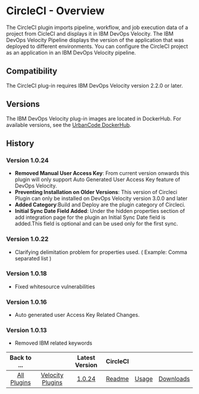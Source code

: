 
# CircleCI - Overview

The CircleCI plugin imports pipeline, workflow, and job execution data of a project from CicleCI and displays it in IBM DevOps Velocity. The IBM DevOps Velocity Pipeline displays the version of the application that was deployed to different environments. You can configure the CircleCI project as an application in an IBM DevOps Velocity pipeline.

## Compatibility

The CircleCI plug-in requires IBM DevOps Velocity version 2.2.0 or later.


## Versions

The IBM DevOps Velocity plug-in images are located in DockerHub. For available versions, see the [UrbanCode DockerHub](https://hub.docker.com/r/urbancode/ucv-ext-circleci/tags).

## History

### Version 1.0.24

* **Removed Manual User Access Key**: From current version onwards this plugin will only support Auto Generated User Access Key feature of DevOps Velocity.
* **Preventing Installation on Older Versions**: This version of Circleci Plugin can only be installed on DevOps Velocity version 3.0.0 and later
* **Added Category**:Build and Deploy are the plugin category of Circleci.
* **Initial Sync Date Field Added**: Under the hidden properties section of add integration page for the plugin an Initial Sync Date field is added.This field is optional and can be used only for the first sync.

### Version 1.0.22

* Clarifying delimitation problem for properties used. ( Example: Comma separated list )

### Version 1.0.18

* Fixed whitesource vulnerabilities

### Version 1.0.16

* Auto generated user Access Key Related Changes.

### Version 1.0.13

* Removed IBM related keywords



|Back to ...||Latest Version|CircleCI |||
| :---: | :---: | :---: | :---: | :---: | :---: |
|[All Plugins](../../index.md)|[Velocity Plugins](../README.md)|[1.0.24](https://raw.githubusercontent.com/UrbanCode/IBM-UCV-PLUGINS/main/files/ucv-ext-circleci/ucv-ext-circleci-1.0.24.tar.7z.001)|[Readme](README.md)|[Usage](usage.md)|[Downloads](downloads.md)|

